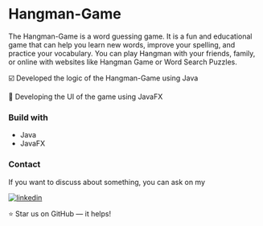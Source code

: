 # Hangman-Game

The Hangman-Game is a word guessing game. It is a fun and educational game that can help you learn new words, improve your spelling, and practice your vocabulary. You can play Hangman with your friends, family, or online with websites like Hangman Game or Word Search Puzzles.



☑️ Developed the logic of the Hangman-Game using Java


🔳 Developing the UI of the game using JavaFX





### Build with
- Java
- JavaFX

### Contact

If you want to discuss about something, you can ask on my

[![linkedin](https://img.shields.io/badge/linkedin-0A66C2?style=for-the-badge&logo=linkedin&logoColor=white)](https://www.linkedin.com/in/sriramprasath-p-78bb8a243)


⭐ Star us on GitHub — it helps!
